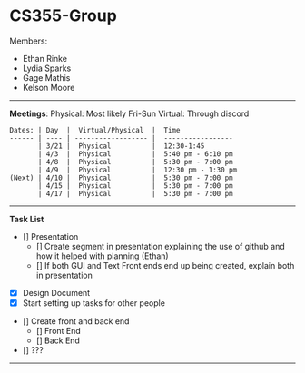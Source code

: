 # CS355-Group
Members: 
   - Ethan Rinke
   - Lydia Sparks
   - Gage Mathis
   - Kelson Moore

---

**Meetings**:
    Physical: Most likely Fri-Sun
    Virtual: Through discord

    Dates: | Day  |  Virtual/Physical  |  Time
    ------ | ---- | ------------------ |  -----------------
           | 3/21 |  Physical          |  12:30-1:45
           | 4/3  |  Physical          |  5:40 pm - 6:10 pm  
           | 4/8  |  Physical          |  5:30 pm - 7:00 pm
           | 4/9  |  Physical          |  12:30 pm - 1:30 pm
    (Next) | 4/10 |  Physical          |  5:30 pm - 7:00 pm
           | 4/15 |  Physical          |  5:30 pm - 7:00 pm
           | 4/17 |  Physical          |  5:30 pm - 7:00 pm

---

**Task List**

- [] Presentation
   - [] Create segment in presentation explaining the use of github and how it helped with planning (Ethan)
   - [] If both GUI and Text Front ends end up being created, explain both in presentation
- [X]  Design Document
- [X]  Start setting up tasks for other people
- []   Create front and back end
   - [] Front End
   - [] Back End
- []   ???

---
